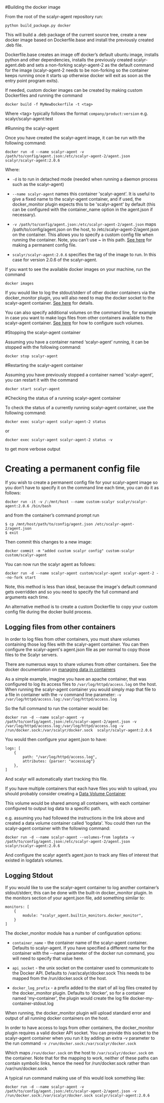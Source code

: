 #Building the docker image


From the root of the scalyr-agent repository run:

	python build_package.py docker

This will build a .deb package of the current source tree, create a new docker image based on Dockerfile.base and install the previously created .deb file.

Dockerfile.base creates an image off docker’s default ubuntu image, installs python and other dependencies, installs the previously created scalyr-agent.deb and sets a non-forking scalyr-agent-2 as the default command for the image (scalyr-agent-2 needs to be non-forking so the container keeps running once it starts up otherwise docker will exit as soon as the entry point program exits).

If needed, custom docker images can be created by making custom Dockerfiles and running the command

	docker build -f MyNewDockerfile -t <tag>

Where &lt;tag&gt; typically follows the format `company/product:version` e.g. scalyr/scalyr-agent:test

#Running the scalyr-agent


Once you have created the scalyr-agent image, it can be run with the following command:

	docker run -d --name scalyr-agent -v /path/to/config/agent.json:/etc/scalyr-agent-2/agent.json scalyr/scalyr-agent:2.0.6

Where:

* `-d` is to run in detached mode (needed when running a daemon process such as the scalyr-agent)

* `--name scalyr-agent` names this container 'scalyr-agent'.  It is useful to give a fixed name to the scalyr-agent container, and if used, the docker_monitor plugin expects this to be 'scalyr-agent' by default (this can be configured with the container_name option in the agent.json if necessary).

* `-v /path/to/config/agent.json:/etc/scalyr-agent-2/agent.json` maps /path/to/config/agent.json on the host, to /etc/scalyr-agent-2/agent.json on the container.  This allows you to specify a custom config file when running the container.  Note, you can’t use ~ in this path. [See here](#permanent-config) for making a permanent config file.  

* `scalyr/scalyr-agent:2.0.6` specifies the tag of the image to run.  In this case for version 2.0.6 of the scalyr-agent.

If you want to see the available docker images on your machine, run the command

	docker images

If you would like to log the stdout/stderr of other docker containers via the docker_monitor plugin, you will also need to map the docker socket to the scalyr-agent container.  [See here](#docker-socket) for details.

You can also specify additional volumes on the command line, for example in case you want to make logs files from other containers available to the scalyr-agent container.  [See here](#log-volumes) for how to configure such volumes.


#Stopping the scalyr-agent container


Assuming you have a container named ‘scalyr-agent’ running, it can be stopped with the following command:

	docker stop scalyr-agent


#Restarting the scalyr-agent container

Assuming you have previously stopped a container named 'scalyr-agent', you can restart it with the command

	docker start scalyr-agent

#Checking the status of a running scalyr-agent container

To check the status of a currently running scalyr-agent container, use the following command:

	docker exec scalyr-agent scalyr-agent-2 status

or

	docker exec scalyr-agent scalyr-agent-2 status -v

to get more verbose output


# <a name="permanent-config"></a>Creating a permanent config file

If you wish to create a permanent config file for your scalyr-agent image so you don’t have to specify it on the command line each time, you can do it as follows:

	docker run -it -v /:/mnt/host --name custom-scalyr scalyr/scalyr-agent:2.0.6 /bin/bash

and from the container’s command prompt run

	$ cp /mnt/host/path/to/config/agent.json /etc/scalyr-agent-2/agent.json
	$ exit

Then commit this changes to a new image:

	docker commit -m "added custom scalyr config" custom-scalyr custom/scalyr-agent

You can now run the scalyr agent as follows:

	docker run -d --name scalyr-agent custom/scalyr-agent scalyr-agent-2 --no-fork start

Note, this method is less than ideal, because the image's default command gets overridden and so you need to specify the full command and arguments each time.

An alternative method is to create a custom Dockerfile to copy your custom config file during the docker build process.

Logging files from other containers
---------------------

In order to log files from other containers, you must share volumes containing those log files with the scalyr-agent container.  You can then configure the scalyr-agent's agent.json file as per normal to copy those files to the Scalyr servers.

There are numerous ways to share volumes from other containers.  See the docker documentation on [managing data in containers](https://docs.docker.com/userguide/dockervolumes/)

As a simple example, imagine you have an apache container, that was configured to log its access files to `/var/log/httpd/access.log` on the host.  When running the scalyr-agent container you would simply map that file to a file in container with the -v command line parameter: `-v /var/log/httpd/access.log:/var/log/httpd/access.log`

So the full command to run the container would be:

	docker run -d --name scalyr-agent -v /path/to/config/agent.json:/etc/scalyr-agent-2/agent.json -v /var/log/httpd/access.log:/var/log/httpd/access.log -v /run/docker.sock:/var/scalyr/docker.sock  scalyr/scalyr-agent:2.0.6

You would then configure your agent.json to have:

	logs: [
		{
			path: "/var/log/httpd/access.log",
			attributes: {parser: "accessLog"}
		},
	]

And scalyr will automatically start tracking this file.

If you have multiple containers that each have files you wish to upload, you should probably consider creating a [Data Volume Container](https://docs.docker.com/userguide/dockervolumes/#creating-and-mounting-a-data-volume-container)

This volume would be shared among all containers, with each container configured to output log data to a specific path.

e.g. assuming you had followed the instructions in the link above and created a data volume container called 'logdata'.  You could then run the scalyr-agent container with the following command:

	docker run -d --name scalyr-agent --volumes-from logdata -v /path/to/config/agent.json:/etc/scalyr-agent-2/agent.json scalyr/scalyr-agent:2.0.6

And configure the scalyr agent’s agent.json to track any files of interest that existed in logdata’s volumes.

Logging Stdout
------------------

If you would like to use the scalyr-agent container to log another container’s stdout/stderr, this can be done with the built-in docker_monitor plugin.  In the monitors section of your agent.json file, add something similar to:

	monitors: [
		{   
			module: "scalyr_agent.builtin_monitors.docker_monitor",
		}   
	]

The docker_monitor module has a number of configuration options:

* `container_name` - the container name of the scalyr-agent container.  Defaults to scalyr-agent.  If you have specified a different name for the container with the --name parameter of the docker run command, you will need to specify that value here.

* `api_socket` - the unix socket on the container used to communicate to the Docker API.  Defaults to /var/scalyr/docker.sock  This needs to be mapped from the /run/docker.sock of the host.

* `docker_log_prefix` - a prefix added to the start of all log files created by the docker_monitor plugin.  Defaults to 'docker', so for a container named 'my-container', the plugin would create the log file docker-my-container-stdout.log

When running, the docker_monitor plugin will upload standard error and output of all running docker containers on the host.

In order to have access to logs from other containers, the docker_monitor plugin requires a valid docker API socket.  You can provide this socket to the scalyr-agent container when you run it by adding an extra -v parameter to the run command `-v /run/docker.sock:/var/scalyr/docker.sock`

Which maps `/run/docker.sock` on the host to `/var/scalyr/docker.sock` on the container. Note that for the mapping to work, neither of these paths can contain symbolic links, hence the need for /run/docker.sock rather than /var/run/docker.sock

A typical run command making use of this would look something like:

	docker run -d --name scalyr-agent -v /path/to/config/agent.json:/etc/scalyr-agent-2/agent.json -v /run/docker.sock:/var/scalyr/docker.sock scalyr/scalyr-agent:2.0.6
